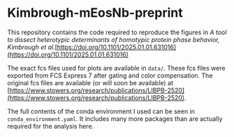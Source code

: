 # Kimbrough-mEosNb-preprint

This repository contains the code required to reproduce the figures in *A tool to dissect heterotypic determinants of homotypic protein phase behavior, Kimbrough et al.*[https://doi.org/10.1101/2025.01.01.631016](https://doi.org/10.1101/2025.01.01.631016)

The exact fcs files used for plots are available in `data/`. These fcs files were exported from FCS Express 7 after gating and color compensation. The original fcs files are available (or will soon be available) at [https://www.stowers.org/research/publications/LIBPB-2520](https://www.stowers.org/research/publications/LIBPB-2520).

The full contents of the conda environment I used can be seen in `conda_environment.yaml`. It includes many more packages than are actually required for the analysis here.
